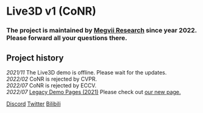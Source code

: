# Live3D v1 (CoNR)

### The project is maintained by [Megvii Research](https://github.com/megvii-research/CONR) since year 2022. Please forward all your questions there.

## Project history

<i>2021/11</i> The Live3D demo is offline. Please wait for the updates.
        <br>
        <i>2022/02</i> CoNR is rejected by CVPR.
        <br>
        <i>2022/07</i> CoNR is rejected by ECCV.
        <br>
        <i>2022/07</i> [Legacy Demo Pages (2021)](https://live3d.ml) Please check out <a href="https://github.com/megvii-research/CONR">our new page.</a>
        
[Discord](https://discord.gg/Md3cykbn36)
[Twitter](https://twitter.com/transpchan)
[Bilibili](https://space.bilibili.com/6418569)
